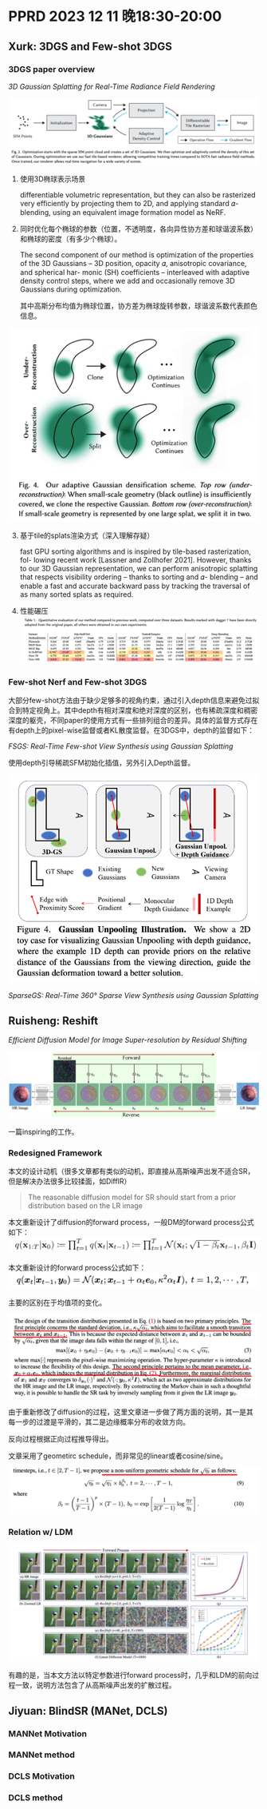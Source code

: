# PPRD 2023 12 11 晚18:30-20:00

## Xurk: 3DGS and Few-shot 3DGS

### 3DGS paper overview
*3D Gaussian Splatting for Real-Time Radiance Field Rendering*

![Framework](./pics/image.png)

1. 使用3D椭球表示场景

   differentiable volumetric representation, but they can also be rasterized very efficiently by projecting them to 2D, and applying standard 𝛼-blending, using an equivalent image formation model as NeRF.

2. 同时优化每个椭球的参数（位置，不透明度，各向异性协方差和球谐波系数）和椭球的密度（有多少个椭球）。

   The second component of our method is optimization of the properties of the 3D Gaussians – 3D position, opacity 𝛼, anisotropic covariance, and spherical har- monic (SH) coefficients – interleaved with adaptive density control steps, where we add and occasionally remove 3D Gaussians during optimization. 

   其中高斯分布均值为椭球位置，协方差为椭球旋转参数，球谐波系数代表颜色信息。

![About density control](./pics/image2.png)

3. 基于tile的splats渲染方式（深入理解存疑）

   fast GPU sorting algorithms and is inspired by tile-based rasterization, fol- lowing recent work [Lassner and Zollhofer 2021]. However, thanks to our 3D Gaussian representation, we can perform anisotropic splatting that respects visibility ordering – thanks to sorting and 𝛼- blending – and enable a fast and accurate backward pass by tracking the traversal of as many sorted splats as required.

4. 性能碾压
![Results](./pics/image3.png)

### Few-shot Nerf and Few-shot 3DGS

大部分few-shot方法由于缺少足够多的视角约束，通过引入depth信息来避免过拟合到特定视角上。其中depth有相对深度和绝对深度的区别，也有稀疏深度和稠密深度的躯壳，不同paper的使用方式有一些排列组合的差异。具体的监督方式存在有depth上的pixel-wise监督或者KL散度监督。在3DGS中，depth的监督如下：

*FSGS: Real-Time Few-shot View Synthesis using Gaussian Splatting*

使用depth引导稀疏SFM初始化插值，另外引入Depth监督。

![1. 使用depth引导稀疏SFM初始化插值](image.png)


*SparseGS: Real-Time 360° Sparse View Synthesis using Gaussian Splatting* 


## Ruisheng: Reshift

*Efficient Diffusion Model for Image Super-resolution by Residual Shifting*

![Alt text](image-1.png)

一篇inspiring的工作。

### Redesigned Framework

本文的设计动机（很多文章都有类似的动机，即直接从高斯噪声出发不适合SR，但是解决办法很多比较揉面，如DiffIR）

> The reasonable diffusion model for SR should start from a prior distribution based on the LR image

本文重新设计了diffusion的forward process，一般DM的forward process公式如下：
![Alt text](image-3.png)

本文重新设计的forward process公式如下：
![Alt text](image-2.png)

主要的区别在于均值项的变化。

![Alt text](image-4.png)

由于重新修改了diffusion的过程，这里文章进一步做了两方面的说明，其一是其每一步的过渡是平滑的，其二是边缘概率分布的收敛方向。

反向过程根据正向过程推导得出。

文章采用了geometirc schedule，而非常见的linear或者cosine/sine。

![Alt text](image-5.png)

### Relation w/ LDM 

![Alt text](image-6.png)

有趣的是，当本文方法以特定参数进行forward process时，几乎和LDM的前向过程一致，说明方法包含了从高斯噪声出发的扩散过程。

## Jiyuan: BlindSR (MANet, DCLS)

### MANNet Motivation 

### MANNet method

### DCLS Motivation 

### DCLS method